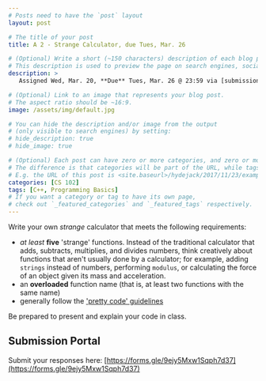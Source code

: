 ```yaml
---
# Posts need to have the `post` layout
layout: post

# The title of your post
title: A 2 - Strange Calculator, due Tues, Mar. 26

# (Optional) Write a short (~150 characters) description of each blog post.
# This description is used to preview the page on search engines, social media, etc.
description: >
   Assigned Wed, Mar. 20, **Due** Tues, Mar. 26 @ 23:59 via [submission portal](https://forms.gle/9ejy5Mxw1Sqph7d37)

# (Optional) Link to an image that represents your blog post.
# The aspect ratio should be ~16:9.
image: /assets/img/default.jpg

# You can hide the description and/or image from the output
# (only visible to search engines) by setting:
# hide_description: true
# hide_image: true

# (Optional) Each post can have zero or more categories, and zero or more tags.
# The difference is that categories will be part of the URL, while tags will not.
# E.g. the URL of this post is <site.baseurl>/hydejack/2017/11/23/example-content/
categories: [CS 102]
tags: [C++, Programming Basics]
# If you want a category or tag to have its own page,
# check out `_featured_categories` and `_featured_tags` respectively.
---
```


Write your own *strange* calculator that meets the following requirements: 
- *at least* **five** 'strange' functions. Instead of the traditional calculator that adds, subtracts, multiplies, and divides numbers, think creatively about functions that aren't usually done by a calculator; for example, adding `strings` instead of numbers, performing `modulus`, or calculating the force of an object given its mass and acceleration. 
- an **overloaded** function name (that is, at least two functions with the same name)
- generally follow the ['pretty code' guidelines](https://ramnauth.github.io/cs%20102/2019/02/20/style/)

Be prepared to present and explain your code in class.

## Submission Portal
Submit your responses here: [https://forms.gle/9ejy5Mxw1Sqph7d37](https://forms.gle/9ejy5Mxw1Sqph7d37)
